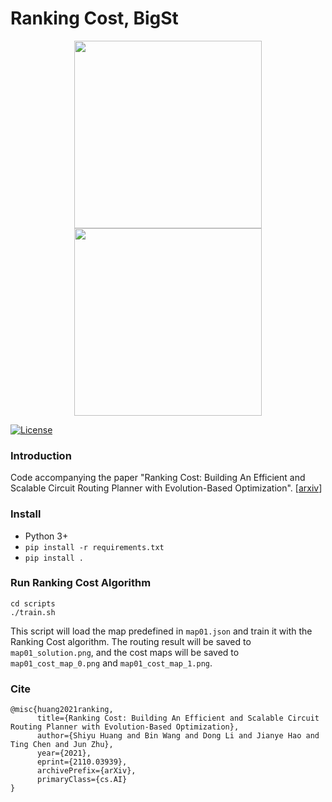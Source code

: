 # Ranking Cost, BigSt

<div align="center">
<img width="300px" height="auto" src="./docs/figures/gridworld.png">
</div>
<div align="center">
<img width="300px" height="auto" src="./docs/figures/example_map.png">
</div>


[![License](https://img.shields.io/badge/License-Apache%202.0-blue.svg)](https://opensource.org/licenses/Apache-2.0)

### Introduction

Code accompanying the paper 
"Ranking Cost: Building An Efficient and Scalable Circuit Routing Planner with Evolution-Based Optimization". [[arxiv](https://arxiv.org/abs/2110.03939)]

### Install
- Python 3+
- `pip install -r requirements.txt`
- `pip install .`

### Run Ranking Cost Algorithm
```
cd scripts
./train.sh
```

This script will load the map predefined in `map01.json` and train it with the Ranking Cost algorithm. 
The routing result will be saved to `map01_solution.png`, 
and the cost maps will be saved to `map01_cost_map_0.png` and `map01_cost_map_1.png`.

### Cite

```
@misc{huang2021ranking,
      title={Ranking Cost: Building An Efficient and Scalable Circuit Routing Planner with Evolution-Based Optimization}, 
      author={Shiyu Huang and Bin Wang and Dong Li and Jianye Hao and Ting Chen and Jun Zhu},
      year={2021},
      eprint={2110.03939},
      archivePrefix={arXiv},
      primaryClass={cs.AI}
}
```
